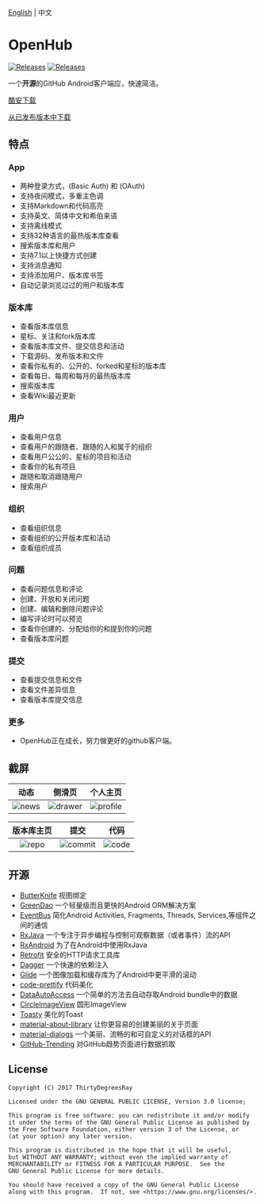 [English](/README.md) | 中文
# OpenHub 
[![Releases](https://img.shields.io/badge/android-5.0%2B-brightgreen.svg)](https://www.coolapk.com/apk/com.thirtydegreesray.openhub)
[![Releases](https://img.shields.io/github/release/ThirtyDegreesRay/OpenHub.svg)](https://github.com/ThirtyDegreesRay/OpenHub/releases/latest)

一个**开源**的GitHub Android客户端应，快速简洁。

[酷安下载](https://www.coolapk.com/apk/com.thirtydegreesray.openhub)

[从已发布版本中下载](https://github.com/ThirtyDegreesRay/OpenHub/releases/latest)

## 特点

### App
* 两种登录方式，(Basic Auth) 和 (OAuth)
* 支持夜间模式，多重主色调
* 支持Markdown和代码高亮
* 支持英文、简体中文和希伯来语
* 支持离线模式
* 支持32种语言的最热版本库查看
* 搜索版本库和用户
* 支持7.1以上快捷方式创建
* 支持消息通知
* 支持添加用户、版本库书签
* 自动记录浏览过过的用户和版本库

### 版本库
* 查看版本库信息
* 星标、关注和fork版本库
* 查看版本库文件、提交信息和活动
* 下载源码、发布版本和文件
* 查看你私有的、公开的、forked和星标的版本库
* 查看每日、每周和每月的最热版本库
* 搜索版本库
* 查看Wiki最近更新

### 用户
* 查看用户信息
* 查看用户的跟随者、跟随的人和属于的组织
* 查看用户公公的、星标的项目和活动
* 查看你的私有项目
* 跟随和取消跟随用户
* 搜索用户

### 组织
* 查看组织信息
* 查看组织的公开版本库和活动
* 查看组织成员

### 问题
* 查看问题信息和评论
* 创建、开放和关闭问题
* 创建、编辑和删除问题评论
* 编写评论时可以预览
* 查看你创建的、分配给你的和提到你的问题
* 查看版本库问题

### 提交
* 查看提交信息和文件
* 查看文件差异信息
* 查看版本库提交信息

### 更多
* OpenHub正在成长，努力做更好的github客户端。

## 截屏

| 动态 | 侧滑页 | 个人主页 |
|:-:|:-:|:-:|
| ![news](https://raw.githubusercontent.com/ThirtyDegreesRay/OpenHub/master/art/news.png?raw=true) | ![drawer](https://raw.githubusercontent.com/ThirtyDegreesRay/OpenHub/master/art/drawer.png?raw=true) | ![profile](https://raw.githubusercontent.com/ThirtyDegreesRay/OpenHub/master/art/profile.png?raw=true) |

| 版本库主页 | 提交 | 代码 |
|:-:|:-:|:-:|
| ![repo](https://raw.githubusercontent.com/ThirtyDegreesRay/OpenHub/master/art/repo.png?raw=true) | ![commit](https://raw.githubusercontent.com/ThirtyDegreesRay/OpenHub/master/art/commit.png?raw=true) | ![code](https://raw.githubusercontent.com/ThirtyDegreesRay/OpenHub/master/art/code.png?raw=true) |

## 开源

* [ButterKnife](https://github.com/JakeWharton/butterknife) 视图绑定
* [GreenDao](https://github.com/greenrobot/greenDAO) 一个轻量级而且更快的Android ORM解决方案
* [EventBus](https://github.com/greenrobot/EventBus) 简化Android Activities, Fragments, Threads, Services,等组件之间的通信
* [RxJava](https://github.com/ReactiveX/RxJava) 一个专注于异步编程与控制可观察数据（或者事件）流的API
* [RxAndroid](https://github.com/ReactiveX/RxAndroid) 为了在Android中使用RxJava
* [Retrofit](https://github.com/square/retrofit) 安全的HTTP请求工具库
* [Dagger](https://github.com/google/dagger) 一个快速的依赖注入
* [Glide](https://github.com/bumptech/glide) 一个图像加载和缓存库为了Android中更平滑的滚动
* [code-prettify](https://github.com/google/code-prettify) 代码美化
* [DataAutoAccess](https://github.com/ThirtyDegreesRay/DataAutoAccess) 一个简单的方法去自动存取Android bundle中的数据
* [CircleImageView](https://github.com/vinc3m1/RoundedImageView) 圆形ImageView
* [Toasty](https://github.com/GrenderG/Toasty) 美化的Toast
* [material-about-library](https://github.com/daniel-stoneuk/material-about-library) 让你更容易的创建美丽的关于页面
* [material-dialogs](https://github.com/afollestad/material-dialogs) 一个美丽、流畅的和可自定义的对话框的API
* [GitHub-Trending](https://github.com/thedillonb/GitHub-Trending) 对GitHub趋势页面进行数据抓取

## License
    Copyright (C) 2017 ThirtyDegreesRay

    Licensed under the GNU GENERAL PUBLIC LICENSE, Version 3.0 license;

    This program is free software: you can redistribute it and/or modify
    it under the terms of the GNU General Public License as published by
    the Free Software Foundation, either version 3 of the License, or
    (at your option) any later version.

    This program is distributed in the hope that it will be useful,
    but WITHOUT ANY WARRANTY; without even the implied warranty of
    MERCHANTABILITY or FITNESS FOR A PARTICULAR PURPOSE.  See the
    GNU General Public License for more details.

    You should have received a copy of the GNU General Public License
    along with this program.  If not, see <https://www.gnu.org/licenses/>.
